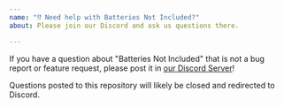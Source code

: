 ```yaml
---
name: "⁉️ Need help with Batteries Not Included?"
about: Please join our Discord and ask us questions there.

---
```


If you have a question about "Batteries Not Included" that is not a bug report or feature
request, please post it in [our Discord Server](https://discord.gg/FMcvc6T)!

Questions posted to this repository will likely be closed and redirected to Discord.
